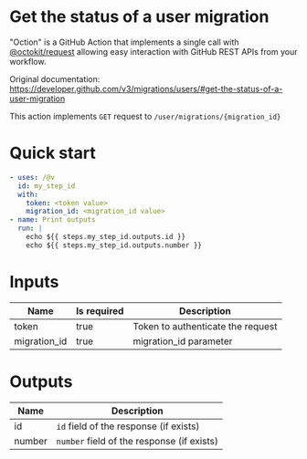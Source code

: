 # Get the status of a user migration

"Oction" is a GitHub Action that implements a single call with 
[@octokit/request](https://www.npmjs.com/package/@octokit/request)
allowing easy interaction with GitHub REST APIs from your workflow.

Original documentation: https://developer.github.com/v3/migrations/users/#get-the-status-of-a-user-migration

This action implements `GET` request to `/user/migrations/{migration_id}`


# Quick start

```yaml
- uses: /@v
  id: my_step_id
  with:
    token: <token value>
    migration_id: <migration_id value>
- name: Print outputs
  run: |
    echo ${{ steps.my_step_id.outputs.id }}
    echo ${{ steps.my_step_id.outputs.number }}
```


# Inputs

| Name | Is required | Description |
|---|---|---|
|token|true|Token to authenticate the request
|migration_id|true|migration_id parameter

# Outputs

| Name | Description |
|---|---|
|id|`id` field of the response (if exists)|
|number|`number` field of the response (if exists)|

